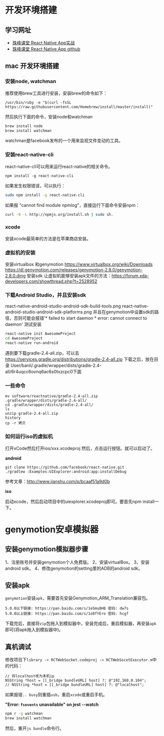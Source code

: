 # 开发环境搭建

## 学习网址

- <a href='http://www.zhufengpeixun.cn/course/55' target='_blank'>珠峰课堂 React Native App实战</a>
- <a href='https://github.com/zhufengketang/app' target='_blank'>珠峰课堂 React Native App github</a>

## mac 开发环境搭建

### 安装node, watchman

推荐使用brew工具进行安装，安装brew的命令如下：

```
/usr/bin/ruby -e "$(curl -fsSL https://raw.githubusercontent.com/Homebrew/install/master/install)"
```

然后执行下面的命令，安装node和watchman

```bash
brew install node
brew install watchman
```

watchman是facebook发布的一个用来监视文件变动的工具。

### 安装react-native-cli

react-native-cli可以用来运行react-native的相关命令。

```
npm install -g react-native-cli
```

如果发生权限错误，可以执行：

```bash
sudo npm install -g react-native-cli
```

如果报 "cannot find module npmlog"，直接运行下面命令安装npm：

```bash
curl -0 -L http://npmjs.org/install.sh | sudo sh.
```

### xcode

安装xcode最简单的方法是在苹果商店安装。

### 虚拟机的安装

安装virtualbox 和genymotion
https://www.virtualbox.org/wiki/Downloads
https://dl.genymotion.com/releases/genymotion-2.8.0/genymotion-2.8.0.dmg
安装sdk
让虚拟机能够安装apk文件的方法：https://forum.xda-developers.com/showthread.php?t=2528952

### 下载Android Studio，并且安装sdk
react-native-android-studio-android-sdk-build-tools.png
react-native-android-studio-android-sdk-platforms.png
并且在genymotion中设置sdk的路径，否则可能会报错'* failed to start daemon * error: cannot connect to daemon'
测试安装

```bash
react-native init AwesomeProject
cd AwesomeProject
react-native run-android
```

遇到要下载gradle-2.4-all.zip，可以去 https://services.gradle.org/distributions/gradle-2.4-all.zip 下载之后，放在目录 User/banli/.gradle/wrapper/dists/gradle-2.4-all/6r4uqcc6ovnq6ac6s0txzcpc0下面

### 一些命令
```
mv software/reactnative/gradle-2.4-all.zip .gradle/wrapper/dists/gradle-2.4-all/
cd .gradle/wrapper/dists/gradle-2.4-all/
ls
unzip gradle-2.4-all.zip
history
cp -r 拷贝
```

### 如何运行iso的虚拟机
打开xCode然后打开ios/xxx.xcodeproj 然后，点击运行按钮。就可以启动了。

**android**

```
git clone https://github.com/facebook/react-native.git
./gradlew :Examples:UIExplorer:android:app:installDebug
```

参考文章：http://www.jianshu.com/p/bcaaf51a9d0b

**iso**

启动xcode，然后启动项目中的uiexplorer.xcodeproj即可。要首先npm install一下。



# genymotion安卓模拟器

## 安装genymotion模拟器步骤

1、注册账号并安装genymotion个人免费版。
2、安装virtualBox。
3、安装android sdk。
4、修改genymotion的setting里的ADB的android sdk。

## 安装apk

`genymotion`安装`apk`，需要首先安装Genymotion_ARM_Translation兼容包。

```markup
5.0.0以下链接: https://pan.baidu.com/s/1eSmu8H8 密码: dw7s
5.0.0以上链接: https://pan.baidu.com/s/1o8fYEro 密码: hcgf
```
下载完后，直接将`zip`包拖入到模拟器中，安装完成后，重启模拟器，再安装`apk`即可(将apk拖入到模拟器中)。

## 真机调试

修改项目下`library -> RCTWebSocket.codeproj -> RCTWebSocetExecutor.m`中的代码：

```
// 将localhost改为本机ip
NSString *host = [[_bridge bundleURL] host] ?: @"192.168.0.104";
// NSString *host = [[_bridge bundleURL] host] ?: @"localhost";
```

如果报错`.. busy`则重插`usb`，重启`xcode`或重启手机。


**"Error: `fsevents` unavailable" on jest --watch**

```bash
npm r -g watchman
brew install watchman
```

然后，重开`js bundle`命令行。
